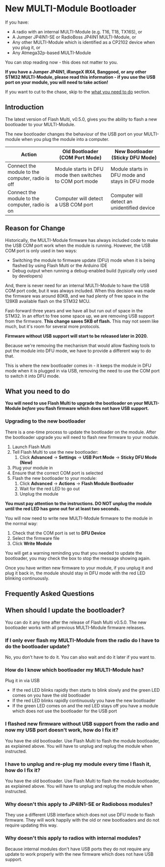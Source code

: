 # New MULTI-Module Bootloader

If you have:
* A radio with an internal MULTI-Module (e.g. T16, T18, TX16S), or
* A Jumper JP4IN1-SE or RadioBoss JP4IN1 MULTI-Module, or
* Any other MULTI-Module which is identified as a CP2102 device when you plug it, or
* Any Atmega32p-based MULTI-Module

You can stop reading now - this does not matter to you.

**If you have a Jumper JP4IN1, iRangeX IRX4, Banggood, or any other STM32 MULTI-Module, please read this information - if you use the USB port on your module, you will need to take action!**

If you want to cut to the chase, skip to the [what you need to do](#what-you-need-to-do) section.

## Introduction
The latest version of Flash Multi, v0.5.0, gives you the ability to flash a new bootloader to your MULTI-Module.  

The new bootloader changes the behaviour of the USB port on your MULTI-module when you plug the module into a computer.

| Action | Old Bootloader (COM Port Mode) | New Bootloader (Sticky DFU Mode) |
| --- | --- | --- |
| Connect the module to the computer, radio is off | Module starts in DFU mode then switches to COM port mode | Module starts in DFU mode and stays in DFU mode |
| Connect the module to the computer, radio is on | Computer will detect a USB COM port | Computer will detect an unidentified device |

## Reason for Change
Historically, the MULTI-Module firmware has always included code to make the USB COM port work when the module is running.  However, the USB COM port is only used in two ways:
* Switching the module to firmware update (DFU) mode when it is being flashed by using Flash Multi or the Arduino IDE
* Debug output when running a debug-enabled build (typically only used by developers)

And, there is never need for an internal MULTI-Module to have the USB COM port code, but it was always included.  When this decision was made the firmware was around 80KB, and we had plenty of free space in the 128KB available flash on the STM32 MCU.

Fast-forward three years and we have all but run out of space in the STM32.  In an effort to free some space up, we are removing USB support from the firmware.  **This change saves 5KB of flash.**  This may not seem like much, but it's room for several more protocols.

**Firmware without USB support will start to be released later in 2020.**

Because we're removing the mechanism that would allow flashing tools to put the module into DFU mode, we have to provide a different way to do that.  

This is where the new bootloader comes in - it keeps the module in DFU mode when it is plugged in via USB, removing the need to use the COM port to switch it into DFU mode.

## What you need to do
**You will need to use Flash Multi to upgrade the bootloader on your MULTI-Module _before_ you flash firmware which does not have USB support.**

### Upgrading to the new bootloader
There is a one-time process to update the bootloader on the module.  After the bootloader upgrade you will need to flash new firmware to your module.

1. Launch Flash Multi
1. Tell Flash Multi to use the new bootloader:
   1. Click **Advanced** -> **Settings** -> **USB Port Mode** -> **Sticky DFU Mode (New)**
1. Plug your module in
1. Ensure that the correct COM port is selected
1. Flash the new bootloader to your module:
   1. Click **Advanced** -> **Actions** -> **Flash Module Bootloader**
   1. Wait for the red LED to go out
   1. Unplug the module

**You must pay attention to the instructions.  DO NOT unplug the module until the red LED has gone out for at least two seconds.**

You will now need to write new MULTI-Module firmware to the module in the normal way:
1. Check that the COM port is set to **DFU Device**
1. Select the firmware file
1. Click **Write Module**

You will get a warning reminding you that you needed to update the bootloader, you may check the box to stop the message showing again.

Once you have written new firmware to your module, if you unplug it and plug it back in, the module should stay in DFU mode with the red LED blinking continuously.

## Frequently Asked Questions
## When should I update the bootloader?
You can do it any time after the release of Flash Multi v0.5.0.  The new bootloader works with all previous MULTI-Module firmware releases.

### If I only ever flash my MULTI-Module from the radio do I have to do the bootloader update?
No, you don't have to do it.  You can also wait and do it later if you want to.

### How do I know which bootloader my MULTI-Module has?
Plug it in via USB
* If the red LED blinks rapidly then starts to blink slowly and the green LED comes on you have the old bootloader
* If the red LED blinks rapidly continuously you have the new bootloader
* If the green LED comes on and the red LED stays off you have a module which does not use the bootloader for the USB port

### I flashed new firmware without USB support from the radio and now my USB port doesn't work, how do I fix it?
You have the old bootloader.  Use Flash Multi to flash the module bootloader, as explained above.  You will have to unplug and replug the module when instructed.

### I have to unplug and re-plug my module every time I flash it, how do I fix it?
You have the old bootloader.  Use Flash Multi to flash the module bootloader, as explained above.  You will have to unplug and replug the module when instructed.

### Why doesn't this apply to JP4IN1-SE or Radioboss modules?
They use a different USB interface which does not use DFU mode to flash firmware.  They will work happily with the old or new bootloaders and do not require updating this way.

### Why doesn't this apply to radios with internal modules?
Because internal modules don't have USB ports they do not require any update to work properly with the new firmware which does not have USB support.
